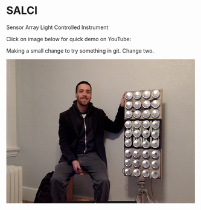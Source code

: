 # SALCI
Sensor Array Light Controlled Instrument

Click on image below for quick demo on YouTube:

Making a small change to try something in git. Change two.

[![SALCI Image](https://github.com/dunhampa/SALCI/blob/master/content/SALCIThumb.png)](https://youtu.be/_78uYfG3qJk "SALCI On YouTube")
